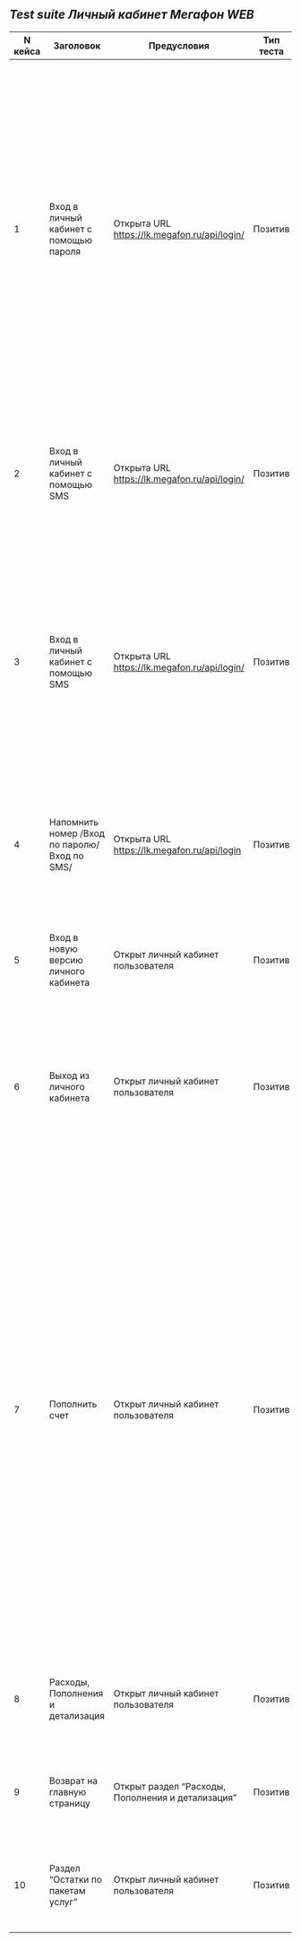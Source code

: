 ## ***Test suite Личный кабинет Мегафон WEB***

| N кейса   | Заголовок | Предусловия | Тип теста | Вид теста | Окружение | требование | Приоритет | Шаги воспроизведения | Ожидаемый результат | Фактическй пезультат |
| --------- | --------- | ----------- | --------- | --------- | --------- | ---------- | --------- | -------------------- | ------------------- | -------------------- |
| 1 | Вход в личный кабинет с помощью пароля | Открыта URL https://lk.megafon.ru/api/login/ | Позитив | Smoke |  Intel core i5- 8250 U, ОС Windows 11 Home  64bit,  version 21H2 |   | Высокий | 1. В поле “Номер телефона” набирать действующий номер телефона от оператора Мегафон 2. Если не знаем пароль то нажать “нужен пароль” 3. На мобильном телефоне набрать *105*00# 4. На поле “Пароль” набираем пароль из SMS-а 5. Нажимаем кнопку “Войти” на мониторе или Enter на клавиатуре | 1. На поле “Номер телефона” отображается набранный номер 2. Появляется подсказка с бесплатной командой  *105*00# для набора с мобильного телефона для получении паролья 3. На телефон приходит SMS с паролем 4. В поле “Пароль” отображается набранный пароль 5. После загрузки открывается личный кабинет владельца набранного номера | |
| 2 | Вход в личный кабинет с помощью SMS | Открыта URL https://lk.megafon.ru/api/login/ | Позитив | Smoke | Intel core i5- 8250 U, ОС Windows 11 Home  64bit,  version 21H2 | | Высокий | 1. в поле “Пароль” ввести пароль 2. Нажать на кнопку похоже на закрытого глаза в поле “Пароль” | 1. Пароль отображается в виде звездочек 2. Сработает анимация кнопка становится похоже на открытого глаза у меняет цвет на зеленую | |
| 3 | Вход в личный кабинет с помощью SMS | Открыта URL https://lk.megafon.ru/api/login/ | Позитив | Smoke | Intel core i5- 8250 U, ОС Windows 11 Home  64bit,  version 21H2 | | Высокий | 1. В поле “Номер телефона” набирать действующий номер телефона от оператора Мегафон 2. Нажимаем “Далее” 3. На поле “Код из SMS” набираем код из SMS-а 4. Нажимаем кнопку “Войти” на мониторе или Enter на клавиатуре | 1. На поле “Номер телефона” отображается набранный номер  2 .На номер приходит SMS с кодом для входа в личный кабинет 3. Код отображается корректно 4. После загрузки открывается личный кабинет владельца набранного номера | | 
| 4 | Напомнить номер /Вход по паролю/Вход по SMS/ | Открыта URL https://lk.megafon.ru/api/login | Позитив | Smoke | Intel core i5- 8250 U, ОС Windows 11 Home  64bit,  version 21H2 | | Высокий | 1.Нажать на словосочетание “Напомнить номер” 2. Нажать “Закрыть” ниже вышеуказанного словосочетание | 1. Открывается всплывающая окно с подсказкой “ Наберите бесплатную команду: *205#. Номер отобразится на экране.” 2. всплывающая окно закроется | | 
| 5 | Вход в новую версию личного кабинета | Открыт личный кабинет пользователя | Позитив | Smoke | Intel core i5- 8250 U, ОС Windows 11 Home  64bit,  version 21H2 | |Высокий | 1.Нажать на словосочетание  личный кабинет в приложении “ы нас новый личный кабинет. Оцените его первым” | 1. Открывается новая бета версия личного кабинета пользователя Мегафон | | 
| 6 | Выход из личного кабинета | Открыт личный кабинет пользователя | Позитив | Smoke | Intel core i5- 8250 U, ОС Windows 11 Home  64bit,  version 21H2 | |  Высокий | 1. Нажать на номер телефона или на верхнем правом углу страницы личного кабинета 2. Переводить курсор на предложение “выйти из личного кабинета” 3. Нажать на “выйти из личного кабинета” | 1. Откроется окно  снизу номера телефона 2. Предложение “выйти из личного кабинета” становится зеленым 3. Система выходит из личного кабинета | | 
| 7 | Пополнить счет | Открыт личный кабинет пользователя | Позитив | Smoke | Intel core i5- 8250 U, ОС Windows 11 Home  64bit,  version 21H2 | |  Высокий | 1.Нажать “Пополнить Счет” на Главном странице личного кабимета  2.В поле номер телефона по умолчанию отображается номер текущего пользователя/ если есть необходимость набирать нужную нам номер мобильного телефона абонента Мегафон 3. В поле “сумма платежа” ввести   нужную нам сумму 4. Нажиать “Далее” 5. В разделе С карты нажать кнопку “Новая кара” или словосочетанию  “заполнить форму” или стрелочкам с двух сторон 6. На первой линии добавляем 8-ми значный номер банковской карты, VALID THRU и CVV код с обратного сторона карты 7. Проверять данные и нажать “Пополнить” | 1. Открывается раздел “Пополнить счет” 2. Номер телефона отображается корректно 3. Введенная сумма отображается корректно 4. Откроется страница подтверждения оплаты 5. Появляется  форма для ввода данных с карты 6. Все введенные данные отображается корректно 7. Выполняется успешная пополнения номера моб. телефона | |  
| 8 | Расходы, Пополнения и детализация | Открыт личный кабинет пользователя | Позитив | Smoke | Intel core i5- 8250 U, ОС Windows 11 Home  64bit,  version 21H2 | |  Высокий | 1. Нажать на кнопку с надписью “Расходы, Пополнения и детализация” | Открывается раздел “Расходы, Пополнения и детализация” | | 
| 9 | Возврат на главную страницу | Открыт раздел “Расходы, Пополнения и детализация” | Позитив | Smoke | Intel core i5- 8250 U, ОС Windows 11 Home  64bit,  version 21H2 | |  Высокий | 1. Нажать на “Личный кабинет” или “ГЛАВНАЯ СТРАНИЦА” | 1. страница возвращается на главную страницу личного кабинета  | | 
| 10 | Раздел “Остатки по пакетам услуг” | Открыт личный кабинет пользователя |  Позитив | Smoke | Intel core i5- 8250 U, ОС Windows 11 Home  64bit,  version 21H2 | |  Высокий | 1. Нажать на кнопку “Посмотреть все остатки” | 1. Открывается раздел “Остатки по пакетам услуг” | | 


 

 















